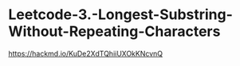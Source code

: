 # Leetcode-3.-Longest-Substring-Without-Repeating-Characters
https://hackmd.io/KuDe2XdTQhiiUXOkKNcvnQ
